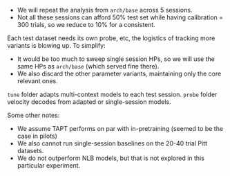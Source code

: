 - We will repeat the analysis from `arch/base` across 5 sessions.
- Not all these sessions can afford 50% test set while having calibration = 300 trials, so we reduce to 10% for a consistent.

Each test dataset needs its own probe, etc, the logistics of tracking more variants is blowing up. To simplify:
- It would be too much to sweep single session HPs, so we will use the same HPs as `arch/base` (which served fine there).
- We also discard the other parameter variants, maintaining only the core relevant ones.

`tune` folder adapts multi-context models to each test session.
`probe` folder velocity decodes from adapted or single-session models.

Some other notes:
- We assume TAPT performs on par with in-pretraining (seemed to be the case in pilots)
- We also cannot run single-session baselines on the 20-40 trial Pitt datasets.
- We do not outperform NLB models, but that is not explored in this particular experiment.
